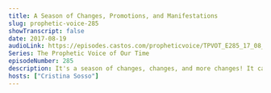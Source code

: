 ```yaml
---
title: A Season of Changes, Promotions, and Manifestations
slug: prophetic-voice-285
showTranscript: false
date: 2017-08-19
audioLink: https://episodes.castos.com/propheticvoice/TPVOT_E285_17_08_19-20_A_Season_of_Changes_Promotions_and_Manifestations.mp3
Series: The Prophetic Voice of Our Time
episodeNumber: 285
description: It's a season of changes, changes, and more changes! It can feel uncomfortable, but it also includes promotions and manifestations!
hosts: ["Cristina Sosso"]
---
```

